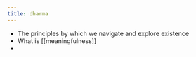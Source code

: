 ```yaml
---
title: dharma
---
```


- The principles by which we navigate and explore existence
- What is [[meaningfulness]]
-